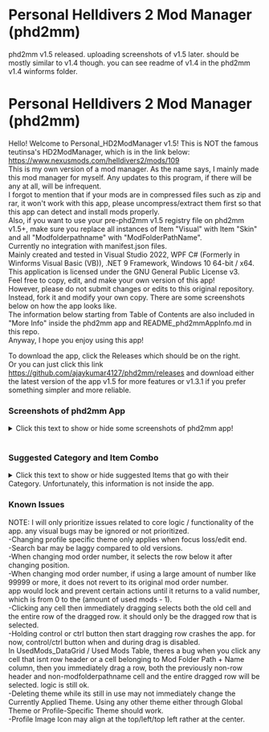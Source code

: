 # Personal Helldivers 2 Mod Manager (phd2mm)

phd2mm v1.5 released. uploading screenshots of v1.5 later. should be mostly similar to v1.4 though. you can see readme of v1.4 in the phd2mm v1.4 winforms folder.


  # Personal Helldivers 2 Mod Manager (phd2mm)
Hello! Welcome to Personal_HD2ModManager v1.5!
This is NOT the famous teutinsa's HD2ModManager, which is in the link below: <br>
https://www.nexusmods.com/helldivers2/mods/109
<br>
This is my own version of a mod manager.
As the name says, I mainly made this mod manager for myself.
Any updates to this program, if there will be any at all, will be infrequent. <br>
I forgot to mention that if your mods are in compressed files such as zip and rar, it won't work with this app,
please uncompress/extract them first so that this app can detect and install mods properly. <br>
Also, if you want to use your pre-phd2mm v1.5 registry file on phd2mm v1.5+, make sure you replace all instances of Item "Visual" with Item "Skin" and all "Modfolderpathname" with "ModFolderPathName". <br>
Currently no integration with manifest.json files. <br>
Mainly created and tested in Visual Studio 2022,
WPF C# (Formerly in Winforms Visual Basic (VB)), .NET 9 Framework, Windows 10 64-bit / x64. <br>
This application is licensed under the GNU General Public License v3. <br>
Feel free to copy, edit, and make your own version of this app! <br>
However, please do not submit changes or edits to this original repository. Instead, fork it and modify your own copy.
There are some screenshots below on how the app looks like. <br>
The information below starting from Table of Contents are also included in "More Info" inside the phd2mm app and README_phd2mmAppInfo.md in this repo. <br>
Anyway, I hope you enjoy using this app! <br>

To download the app, click the Releases which should be on the right. <br>
Or you can just click this link https://github.com/ajaykumar4127/phd2mm/releases and download either the latest version of the app v1.5 for more features
or v1.3.1 if you prefer something simpler and more reliable.



### Screenshots of phd2mm App
<details>
<summary> Click this text to show or hide some screenshots of phd2mm app!</summary>
  <details>
   <summary> phd2mm v1.5 </summary>

  phd2mm Loading Splash Screen <br>
  ![phd2mm1_loadingsplashscreen](https://github.com/user-attachments/assets/3eb2be27-8584-4bd3-abe7-3787f102994b) <br>
  Main Page of phd2mm <br>
  ![phd2mm2_mainpage](https://github.com/user-attachments/assets/16d3c547-bc52-4b04-875e-f0d86767bd9a) <br>
  Creating Profile <br>
  ![phd2mm3_creatingprofile](https://github.com/user-attachments/assets/9b2cf5a3-bd2b-47a1-9272-6760d6469eec) <br>
  Saving Profile <br>
  ![phd2mm8_savingprofile (1)](https://github.com/user-attachments/assets/b0ff7f32-f6ac-4de5-99c5-da51158023d4) <br>
  ![phd2mm8_savingprofile (2)](https://github.com/user-attachments/assets/4c6249fd-cab6-4176-bc84-035db0a115ed) <br>
  ![phd2mm8_savingprofile (3)](https://github.com/user-attachments/assets/6830547a-779b-4b90-b0ff-d859f0e7280b) <br>
  Duplicating Profile <br>
  ![phd2mm9_duplicatingprofile (1)](https://github.com/user-attachments/assets/24174f61-cbbe-47c8-8825-76d6ab847f59) <br>
  ![phd2mm9_duplicatingprofile (2)](https://github.com/user-attachments/assets/39838ac7-aaa7-41d0-8b54-194d65161054) <br>
  ![phd2mm9_duplicatingprofile (3)](https://github.com/user-attachments/assets/70a4007f-20df-4a9c-9ae9-cf413496c030) <br>
  Deleting Profile <br>
  ![phd2mm10_deletingprofile (1)](https://github.com/user-attachments/assets/9ad9dbfc-3b97-4448-b08d-f4799595134b) <br>
  ![phd2mm10_deletingprofile (2)](https://github.com/user-attachments/assets/79bb531c-40e5-46b7-907e-29cc8ef1b037) <br>
  All the Columns <br>
  ![phd2mm4_allthecolumns (1)](https://github.com/user-attachments/assets/3b3d6308-b286-4d57-bf45-e8cd8e6c2e9c) <br>
  ![phd2mm4_allthecolumns (2)](https://github.com/user-attachments/assets/0a3faa5d-ed68-4f35-bb23-7796d06bd43e) <br>
  Hiding the Columns <br>
  ![phd2mm5_hidingthecolumns (1)](https://github.com/user-attachments/assets/083e3182-4a7a-45f9-b0e2-eeecf42ea9a1) <br>
  ![phd2mm5_hidingthecolumns (2)](https://github.com/user-attachments/assets/91830d1f-626d-4dbf-bac6-347228519db8) <br>
  Selecting Item <br>
  ![phd2mm6_selectingitem](https://github.com/user-attachments/assets/bde509f7-436d-4bfd-8650-ef286eb4ece9) <br>
  Selecting Category <br>
  ![phd2mm7_selectingcategory](https://github.com/user-attachments/assets/479ba7be-e1e4-4388-b2bf-a1f932b9559d) <br>
  Theme Manager Tab <br>
  ![phd2mm11_thememanager](https://github.com/user-attachments/assets/807294fe-0fa1-43c0-b16d-c60265e211c5) <br>
  ![phd2mm11_thememanager (2)](https://github.com/user-attachments/assets/9f945228-45e3-44b6-bcde-f717f78a6cc7) <br>
  ![phd2mm11_thememanager (3)](https://github.com/user-attachments/assets/ce0459d6-8fe5-49b7-aef1-3afe948bebbf) <br>
  ![phd2mm11_thememanager (4)](https://github.com/user-attachments/assets/ba58a994-459e-4a95-9983-3d0f564073b7) <br>


  Main Page - Default Light Mode Theme (phd2mm_light) <br>
  ![phd2mm14_themelight1](https://github.com/user-attachments/assets/9b149aae-77c0-4945-a517-1402592e935a) <br>
  Main Page - Default Dark Mode Theme (phd2mm_dark) <br>
  ![phd2mm14_theme1light](https://github.com/user-attachments/assets/ab55c79f-8b33-4299-af92-6c2d551fcc9c) <br>
  Settings Tab
  ![phd2mm12_settings](https://github.com/user-attachments/assets/8c366a8d-4b0c-457d-8254-e9f33b905bad) <br>
  More Info Tab
  ![phd2mm13_moreinfo](https://github.com/user-attachments/assets/69884499-5551-4d75-810f-bb73e656c2e1) <br>
  
  </details>
 
 <details>
  <summary> phd2mm v1.3.1 (Some images show v1.3, but it's similar to v1.3.1. Only big difference is Category column options is now limited to the Item column value.) </summary>
   
   Main Page of phd2mm <br>
   ![image](https://github.com/user-attachments/assets/159ce652-61d0-4f7e-9828-8e7b3d544909) <br>
   Creating Profile <br>
   ![image](https://github.com/user-attachments/assets/25df7729-2436-46e6-8023-084ea23a25dd) <br>
   Selecting Item <br>
   ![image](https://github.com/user-attachments/assets/b2e51ceb-859e-44c9-a225-46c1893fd09a) <br>
   Selecting Category <br>
   ![image](https://github.com/user-attachments/assets/a7689a06-3ba2-4378-ac8c-307481e68764) <br>
   Installing Mods <br>
   ![image](https://github.com/user-attachments/assets/0f4e23bd-ccc4-44ad-a3a3-1397b6ecdb80) <br>
   Toggling Dark Mode <br>
   ![image](https://github.com/user-attachments/assets/069396e8-acd9-415e-8e37-94bbc9f50c1d) <br>
   Searching for mod with either name, category, item, or description with "las" <br>
   ![image](https://github.com/user-attachments/assets/23e3e340-33a2-470d-9ec3-29ad24e41255) <br>
   Mod Randomization Options (doesn't take mod conflict into account) <br>
   ![image](https://github.com/user-attachments/assets/62521a36-d66b-4ac1-b361-0ae3e920d22f) <br>
  </details>
</details>

<br>

### Suggested Category and Item Combo

<details>
<summary> Click this text to show or hide suggested Items that go with their Category. Unfortunately, this information is not inside the app. </summary>
 You can also click some of the Category texts below to show or hide them, if they have arrows in their left.
 
  
   Armor Brawny Body, Armor Lean Body, Armor Both Bodies, and Helmet <br>
   -Every Helldiver Armor and Helmet. Also "Other" if you aren't sure or its missing in the app. <br>
   -If the mod replaces both armor and helmet but are combined in the same files instead of being separate, then just
   put it in the Armor Brawny Body, Armor Lean Body, or Armor Both Bodies category depending on what armor
   body the mod replaces. <br>
   -Also, it has to be its full name, for example, "DP-40 Hero of the Federation" and not just "Hero of the Federation". <br>
   -For B-01 Tactical, its as follows: <br>
   -B-01 Tactical v1 <br>
   -B-01 Tactical v2 <br>
   -B-01 Tactical v3 <br>
   -B-01 Tactical v4 <br>

  <details>
   <summary> Audio</summary>
   Automaton Chant <br>
   Automaton Music <br>
   Death - Team <br>
   Death - Yours <br>
   Democracy Officer <br>
   Democracy Space Station <br>
   Descent <br>
   Eagle-1 <br>
   Experimental Infusion <br>
   Extraction <br>
   Flag Raise <br>
   Hellbomb <br>
   Helldiver Voice 1 <br>
   Helldiver Voice 2 <br>
   Helldiver Voice 3 <br>
   Helldiver Voice 4 <br>
   ICBM <br>
   Illuminate Music <br>
   Mission Control <br>
   Music Pack <br>
   Other <br>
   Pelican-1 <br>
   Stratagem Input <br>
   Ship <br>
   Ship Map Music <br>
   Ship Music <br>
   Ship PA System <br>
   Stim <br>
   Terminal <br>
   Terminid Music <br>
  </details>

  <details>
   <summary> Automaton Audio and Automaton Skin</summary>
   In short, all Automaton units only. Stuff like Automaton Music and Automaton Chants are in Audio category.<br>
   Annihilator Tank <br>  
   Assault Raider <br>  
   Barrager Tank <br>  
   Berserker <br>  
   Brawler <br>  
   Cannon Turret <br>  
   Commissar <br>  
   Conflagration Devastator <br>  
   Devastator <br>  
   Dropship <br>  
   Factory Strider <br>  
   Gunship <br>  
   Heavy Devastator <br>  
   Hulk <br>  
   Hulk Bruiser <br>  
   Hulk Firebomber <br>  
   Hulk Obliterator <br>  
   Hulk Scorcher <br>  
   Incendiary MG Devastator <br>  
   Incendiary Rocket Devastator <br>  
   Marauder <br>  
   MG Raider <br>  
   Other <br>
   Pyro Trooper <br>  
   Reinforced Scout Strider <br>  
   Rocket Devastator <br>  
   Rocket Raider <br>  
   Scout Strider <br>  
   Shredder Tank <br>  
   Trooper <br>   
  </details>

  Cape <br>
  -Every Helldiver Cape. Also "Other" if you aren't sure or its missing in the app.
  
  <details>
   <summary> Illuminate Audio and Illuminate Skin</summary>
   In short, all Illuminate units only. Stuff like Illuminate Music are in Audio category. <br>
   Elevated Overseer <br>
   Harvester <br>
   Other <br>
   Overseer <br>
   Voteless <br>
   Warp Ship <br>
   Watcher <br>
  </details>
  
   Other <br>
   -Other <br>
  
   Player Card <br>
   -Every Player Card. Also "Other" if you aren't sure or its missing in the app.
   
   Stratagem Audio and Stratagem Skin <br>
   -Every Stratagem, including Stratagem Weapons and Backpacks such as MG-43 Machine Gun, FAF-14 Spear, and SH-32 Shield Generator Pack. <br>
    Also "Other" if you aren't sure or its missing in the app. <br>
   -Also, it has to be its full name, for example, "LAS-99 Quasar Cannon" and not just "Quasar" or "Quasar Cannon". <br>
   
  <details>
   <summary> Terminid Audio and Terminid Skin</summary>
   In short, all Terminid units only. Stuff like Terminid Music are in Audio category.<br>
   Alpha Commander <br>
   Alpha Warrior <br>
   Bile Spewer <br>
   Bile Spitter <br>
   Bile Titan <br>
   Bile Warrior <br>
   Brood Commander <br>
   Charger Behemoth <br>
   Charger <br>
   Hive Guard <br>
   Hunter <br>
   Impaler <br>
   Nursing Spewer <br>
   Other <br>
   Predator Hunter <br>
   Predator Stalker <br>
   Pouncer <br>
   Scavenger <br>
   Shrieker <br>
   Spore Burst Hunter <br>
   Spore Burst Scavenger <br>
   Spore Burst Warrior <br>
   Spore Charger <br>
   Stalker <br>
   Warrior <br>
  </details>
  
  <details>
   <summary> Skin</summary>
   Democracy Officer <br>
   Democracy Space Station <br>
   Eagle-1 <br>
   Icons <br>
   Loading Screen <br>
   Other <br>
   Pelican-1 <br>
   Ship <br>
   Ship Interior <br>
   Title <br>
  </details>
  
  Weapon Audio and Weapon Skin <br>
   -Every non-Stratagem Weapon, including Grenades. Also "Other" if you aren't sure or its missing in the app.
</details>

  ### Known Issues

NOTE: I will only prioritize issues related to core logic / functionality of the app. any visual bugs may be ignored or not prioritized. <br>
-Changing profile specific theme only applies when focus loss/edit end. <br>
-Search bar may be laggy compared to old versions. <br>
-When changing mod order number, it selects the row below it after changing position. <br>
-When changing mod order number, if using a large amount of number like 99999 or more, it does not revert to its original mod order number. <br>
app would lock and prevent certain actions until it returns to a valid number, which is from 0 to the (amount of used mods - 1). <br>
-Clicking any cell then immediately dragging selects both the old cell and the entire row of the dragged row. it should only be the dragged row that is selected. <br>
-Holding control or ctrl button then start dragging row crashes the app. for now, control/ctrl button when and during drag is disabled. <br>
In UsedMods_DataGrid / Used Mods Table, theres a bug when you click any cell that isnt row header or a cell belonging to Mod Folder Path + Name column,
then you immediately drag a row, both the previously non-row header and non-modfolderpathname cell and the entire dragged row will be selected. logic is still ok. <br>
-Deleting theme while its still in use may not immediately change the Currently Applied Theme. Using any other theme either through Global Theme or Profile-Specific Theme should work. <br>
-Profile Image Icon may align at the top/left/top left rather at the center.
